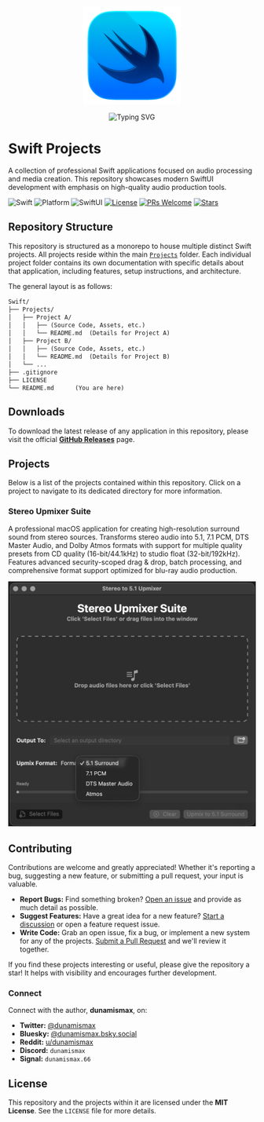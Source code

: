 <p align="center">
  <img src="https://github.com/dunamismax/images/blob/main/swift/swiftui-256x256_2x.png" alt="Swift Logo" width="200">
</p>

<p align="center">
  <img src="https://readme-typing-svg.demolab.com/?font=Fira+Code&size=24&pause=1000&color=00A6F3&center=true&vCenter=true&width=900&lines=Professional+Audio+Processing+Suite;High-Resolution+Blu-ray+Audio+Creation;Stereo+to+Surround+Sound+Upmixing;24-bit+96kHz+and+192kHz+Support;32-bit+Float+Studio+Quality;Dolby+Atmos+and+DTS+Master+Audio;Native+macOS+SwiftUI+Architecture;Security-Scoped+Drag+and+Drop;Batch+Processing+with+FFmpeg;Modern+Swift+Concurrency" alt="Typing SVG" />
</p>

# Swift Projects

A collection of professional Swift applications focused on audio processing and media creation. This repository showcases modern SwiftUI development with emphasis on high-quality audio production tools.

![Swift](https://img.shields.io/badge/Language-Swift-orange.svg)
![Platform](https://img.shields.io/badge/Platform-macOS-lightgrey.svg)
![SwiftUI](https://img.shields.io/badge/Framework-SwiftUI-blue.svg)
[![License](https://img.shields.io/badge/License-MIT-yellow.svg)](https://github.com/dunamismax/Swift/blob/main/LICENSE)
[![PRs Welcome](https://img.shields.io/badge/PRs-welcome-brightgreen.svg)](https://github.com/dunamismax/Swift/pulls)
[![Stars](https://img.shields.io/github/stars/dunamismax/Swift?style=social)](https://github.com/dunamismax/Swift/stargazers)

## Repository Structure

This repository is structured as a monorepo to house multiple distinct Swift projects. All projects reside within the main [`Projects`](https://github.com/dunamismax/Swift/tree/main/Projects) folder. Each individual project folder contains its own documentation with specific details about that application, including features, setup instructions, and architecture.

The general layout is as follows:

```
Swift/
├── Projects/
│   ├── Project A/
│   │   ├── (Source Code, Assets, etc.)
│   │   └── README.md  (Details for Project A)
│   ├── Project B/
│   │   ├── (Source Code, Assets, etc.)
│   │   └── README.md  (Details for Project B)
│   └── ...
├── .gitignore
├── LICENSE
└── README.md      (You are here)
```

## Downloads

To download the latest release of any application in this repository, please visit the official **[GitHub Releases](https://github.com/dunamismax/Swift/releases)** page.

## Projects

Below is a list of the projects contained within this repository. Click on a project to navigate to its dedicated directory for more information.

### Stereo Upmixer Suite

A professional macOS application for creating high-resolution surround sound from stereo sources. Transforms stereo audio into 5.1, 7.1 PCM, DTS Master Audio, and Dolby Atmos formats with support for multiple quality presets from CD quality (16-bit/44.1kHz) to studio float (32-bit/192kHz). Features advanced security-scoped drag & drop, batch processing, and comprehensive format support optimized for blu-ray audio production.

<p align="center">
  <img src="https://github.com/dunamismax/images/blob/main/swift/Stereo%20Upmixer%20Suite.png" alt="Stereo Upmixer Suite" width="600">
</p>

## Contributing

Contributions are welcome and greatly appreciated! Whether it's reporting a bug, suggesting a new feature, or submitting a pull request, your input is valuable.

- **Report Bugs:** Find something broken? [Open an issue](https://github.com/dunamismax/Swift/issues) and provide as much detail as possible.
- **Suggest Features:** Have a great idea for a new feature? [Start a discussion](https://github.com/dunamismax/Swift/discussions) or open a feature request issue.
- **Write Code:** Grab an open issue, fix a bug, or implement a new system for any of the projects. [Submit a Pull Request](https://github.com/dunamismax/Swift/pulls) and we'll review it together.

If you find these projects interesting or useful, please give the repository a star! It helps with visibility and encourages further development.

### Connect

Connect with the author, **dunamismax**, on:

- **Twitter:** [@dunamismax](https://twitter.com/dunamismax)
- **Bluesky:** [@dunamismax.bsky.social](https://bsky.app/profile/dunamismax.bsky.social)
- **Reddit:** [u/dunamismax](https://www.reddit.com/user/dunamismax)
- **Discord:** `dunamismax`
- **Signal:** `dunamismax.66`

## License

This repository and the projects within it are licensed under the **MIT License**. See the `LICENSE` file for more details.
